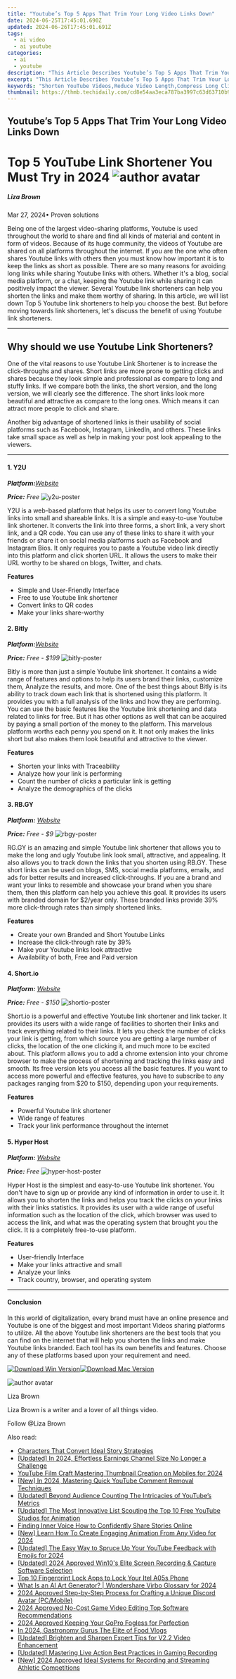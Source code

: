 ```yaml
---
title: "Youtube’s Top 5 Apps That Trim Your Long Video Links Down"
date: 2024-06-25T17:45:01.690Z
updated: 2024-06-26T17:45:01.691Z
tags:
  - ai video
  - ai youtube
categories:
  - ai
  - youtube
description: "This Article Describes Youtube’s Top 5 Apps That Trim Your Long Video Links Down"
excerpt: "This Article Describes Youtube’s Top 5 Apps That Trim Your Long Video Links Down"
keywords: "Shorten YouTube Videos,Reduce Video Length,Compress Long Clips,Trim Video Extras,Limit Video Duration,Slim Down Vids,Tidy Up Video Links"
thumbnail: https://thmb.techidaily.com/cd8e54aa3eca787ba3997c63d63710b97ceb4c1f05d7d6cac870afba65fb3588.jpg
---
```


## Youtube’s Top 5 Apps That Trim Your Long Video Links Down

# Top 5 YouTube Link Shortener You Must Try in 2024 ![author avatar](https://lh5.googleusercontent.com/-AIMmjowaFs4/AAAAAAAAAAI/AAAAAAAAABc/Y5UmwDaI7HU/s250-c-k/photo.jpg)

##### Liza Brown

 Mar 27, 2024• Proven solutions

Being one of the largest video-sharing platforms, Youtube is used throughout the world to share and find all kinds of material and content in form of videos. Because of its huge community, the videos of Youtube are shared on all platforms throughout the internet. If you are the one who often shares Youtube links with others then you must know how important it is to keep the links as short as possible. There are so many reasons for avoiding long links while sharing Youtube links with others. Whether it's a blog, social media platform, or a chat, keeping the Youtube link while sharing it can positively impact the viewer. Several Youtube link shorteners can help you shorten the links and make them worthy of sharing. In this article, we will list down Top 5 Youtube link shorteners to help you choose the best. But before moving towards link shorteners, let's discuss the benefit of using Youtube link shorteners.

---

## Why should we use Youtube Link Shorteners?

One of the vital reasons to use Youtube Link Shortener is to increase the click-throughs and shares. Short links are more prone to getting clicks and shares because they look simple and professional as compare to long and stuffy links. If we compare both the links, the short version, and the long version, we will clearly see the difference. The short links look more beautiful and attractive as compare to the long ones. Which means it can attract more people to click and share.

Another big advantage of shortened links is their usability of social platforms such as Facebook, Instagram, LinkedIn, and others. These links take small space as well as help in making your post look appealing to the viewers.

---

#### 1\. Y2U

**_Platform:_**[_Website_](https://y2u.be/)

**_Price:_** _Free_ ![y2u-poster](https://images.wondershare.com/y2u-poster.jpg)

Y2U is a web-based platform that helps its user to convert long Youtube links into small and shareable links. It is a simple and easy-to-use Youtube link shortener. It converts the link into three forms, a short link, a very short link, and a QR code. You can use any of these links to share it with your friends or share it on social media platforms such as Facebook and Instagram Bios. It only requires you to paste a Youtube video link directly into this platform and click shorten URL. It allows the users to make their URL worthy to be shared on blogs, Twitter, and chats.

**Features**

* Simple and User-Friendly Interface
* Free to use Youtube link shortener
* Convert links to QR codes
* Make your links share-worthy

#### 2\. Bitly

**_Platform:_**[_Website_](https://bitly.com/)

**_Price:_** _Free - $199_ ![bitly-poster](https://images.wondershare.com/bitly-poster.jpg)

Bitly is more than just a simple Youtube link shortener. It contains a wide range of features and options to help its users brand their links, customize them, Analyze the results, and more. One of the best things about Bitly is its ability to track down each link that is shortened using this platform. It provides you with a full analysis of the links and how they are performing. You can use the basic features like the Youtube link shortening and data related to links for free. But it has other options as well that can be acquired by paying a small portion of the money to the platform. This marvelous platform worths each penny you spend on it. It not only makes the links short but also makes them look beautiful and attractive to the viewer.

**Features**

* Shorten your links with Traceability
* Analyze how your link is performing
* Count the number of clicks a particular link is getting
* Analyze the demographics of the clicks

#### 3\. RB.GY

**_Platform:_** [_Website_](https://free-url-shortener.rb.gy/)

**_Price:_** _Free - $9_ ![rbgy-poster](https://images.wondershare.com/rbgy-poster.jpg)

RG.GY is an amazing and simple Youtube link shortener that allows you to make the long and ugly Youtube link look small, attractive, and appealing. It also allows you to track down the links that you shorten using RB.GY. These short links can be used on blogs, SMS, social media platforms, emails, and ads for better results and increased click-throughs. If you are a brand and want your links to resemble and showcase your brand when you share them, then this platform can help you achieve this goal. It provides its users with branded domain for $2/year only. These branded links provide 39% more click-through rates than simply shortened links.

**Features**

* Create your own Branded and Short Youtube Links
* Increase the click-through rate by 39%
* Make your Youtube links look attractive
* Availability of both, Free and Paid version

#### 4\. Short.io

**_Platform:_** [_Website_](https://short.io/)

**_Price:_** _Free - $150_ ![shortio-poster](https://images.wondershare.com/shortio-poster.jpg)

Short.io is a powerful and effective Youtube link shortener and link tacker. It provides its users with a wide range of facilities to shorten their links and track everything related to their links. It lets you check the number of clicks your link is getting, from which source you are getting a large number of clicks, the location of the one clicking it, and much more to be excited about. This platform allows you to add a chrome extension into your chrome browser to make the process of shortening and tracking the links easy and smooth. Its free version lets you access all the basic features. If you want to access more powerful and effective features, you have to subscribe to any packages ranging from $20 to $150, depending upon your requirements.

**Features**

* Powerful Youtube link shortener
* Wide range of features
* Track your link performance throughout the internet

#### 5\. Hyper Host

**_Platform:_** [_Website_](https://hyperhost.ua/tools/en/surli)

**_Price:_** _Free_ ![hyper-host-poster](https://images.wondershare.com/hyper-host-poster.jpg)

Hyper Host is the simplest and easy-to-use Youtube link shortener. You don't have to sign up or provide any kind of information in order to use it. It allows you to shorten the links and helps you track the clicks on your links with their links statistics. It provides its user with a wide range of useful information such as the location of the click, which browser was used to access the link, and what was the operating system that brought you the click. It is a completely free-to-use platform.

**Features**

* User-friendly Interface
* Make your links attractive and small
* Analyze your links
* Track country, browser, and operating system

---

#### Conclusion

In this world of digitalization, every brand must have an online presence and Youtube is one of the biggest and most important Videos sharing platforms to utilize. All the above Youtube link shorteners are the best tools that you can find on the internet that will help you shorten the links and make Youtube links branded. Each tool has its own benefits and features. Choose any of these platforms based upon your requirement and need.

[![Download Win Version](https://images.wondershare.com/filmora/guide/download-btn-win.jpg)](https://tools.techidaily.com/wondershare/filmora/download/)[![Download Mac Version](https://images.wondershare.com/filmora/guide/download-btn-mac.jpg)](https://tools.techidaily.com/wondershare/filmora/download/)

![author avatar](https://lh5.googleusercontent.com/-AIMmjowaFs4/AAAAAAAAAAI/AAAAAAAAABc/Y5UmwDaI7HU/s250-c-k/photo.jpg)

Liza Brown

Liza Brown is a writer and a lover of all things video.

Follow @Liza Brown


<ins class="adsbygoogle"
     style="display:block"
     data-ad-format="autorelaxed"
     data-ad-client="ca-pub-7571918770474297"
     data-ad-slot="1223367746"></ins>



<ins class="adsbygoogle"
     style="display:block"
     data-ad-client="ca-pub-7571918770474297"
     data-ad-slot="8358498916"
     data-ad-format="auto"
     data-full-width-responsive="true"></ins>

<span class="atpl-alsoreadstyle">Also read:</span>
<div><ul>
<li><a href="https://youtube-tips.techidaily.com/cters-that-convert-ideal-story-strategies/"><u>Characters That Convert  Ideal Story Strategies</u></a></li>
<li><a href="https://youtube-tips.techidaily.com/ed-in-2024-effortless-earnings-channel-size-no-longer-a-challenge/"><u>[Updated] In 2024, Effortless Earnings  Channel Size No Longer a Challenge</u></a></li>
<li><a href="https://youtube-tips.techidaily.com/be-film-craft-mastering-thumbnail-creation-on-mobiles-for-2024/"><u>YouTube Film Craft  Mastering Thumbnail Creation on Mobiles for 2024</u></a></li>
<li><a href="https://youtube-tips.techidaily.com/n-2024-mastering-quick-youtube-comment-removal-techniques/"><u>[New] In 2024, Mastering Quick YouTube Comment Removal Techniques</u></a></li>
<li><a href="https://youtube-tips.techidaily.com/ed-beyond-audience-counting-the-intricacies-of-youtubes-metrics/"><u>[Updated] Beyond Audience Counting  The Intricacies of YouTube’s Metrics</u></a></li>
<li><a href="https://youtube-tips.techidaily.com/ed-the-most-innovative-list-scouting-the-top-10-free-youtube-studios-for-animation/"><u>[Updated] The Most Innovative List  Scouting the Top 10 Free YouTube Studios for Animation</u></a></li>
<li><a href="https://youtube-tips.techidaily.com/ng-inner-voice-how-to-confidently-share-stories-online/"><u>Finding Inner Voice  How to Confidently Share Stories Online</u></a></li>
<li><a href="https://youtube-tips.techidaily.com/earn-how-to-create-engaging-animation-from-any-video-for-2024/"><u>[New] Learn How To Create Engaging Animation From Any Video for 2024</u></a></li>
<li><a href="https://youtube-tips.techidaily.com/ed-the-easy-way-to-spruce-up-your-youtube-feedback-with-emojis-for-2024/"><u>[Updated] The Easy Way to Spruce Up Your YouTube Feedback with Emojis for 2024</u></a></li>
<li><a href="https://remote-screen-capture.techidaily.com/updated-2024-approved-win10s-elite-screen-recording-and-capture-software-selection/"><u>[Updated] 2024 Approved  Win10's Elite Screen Recording & Capture Software Selection</u></a></li>
<li><a href="https://unlock-android.techidaily.com/top-10-fingerprint-lock-apps-to-lock-your-itel-a05s-phone-by-drfone-android/"><u>Top 10 Fingerprint Lock Apps to Lock Your Itel A05s Phone</u></a></li>
<li><a href="https://ai-voice-clone.techidaily.com/what-is-an-ai-art-generator-wondershare-virbo-glossary-for-2024/"><u>What Is an AI Art Generator? | Wondershare Virbo Glossary for 2024</u></a></li>
<li><a href="https://discord-videos.techidaily.com/2024-approved-step-by-step-process-for-crafting-a-unique-discord-avatar-pcmobile/"><u>2024 Approved  Step-by-Step Process for Crafting a Unique Discord Avatar (PC/Mobile)</u></a></li>
<li><a href="https://ai-video-apps.techidaily.com/2024-approved-no-cost-game-video-editing-top-software-recommendations/"><u>2024 Approved No-Cost Game Video Editing Top Software Recommendations</u></a></li>
<li><a href="https://extra-approaches.techidaily.com/2024-approved-keeping-your-gopro-fogless-for-perfection/"><u>2024 Approved  Keeping Your GoPro Fogless for Perfection</u></a></li>
<li><a href="https://youtube-help.techidaily.com/in-2024-gastronomy-gurus-the-elite-of-food-vlogs/"><u>In 2024, Gastronomy Gurus  The Elite of Food Vlogs</u></a></li>
<li><a href="https://extra-resources.techidaily.com/updated-brighten-and-sharpen-expert-tips-for-v22-video-enhancement/"><u>[Updated] Brighten and Sharpen  Expert Tips for V2.2 Video Enhancement</u></a></li>
<li><a href="https://visual-screen-recording.techidaily.com/updated-mastering-live-action-best-practices-in-gaming-recording/"><u>[Updated] Mastering Live Action  Best Practices in Gaming Recording</u></a></li>
<li><a href="https://screen-capture.techidaily.com/new-2024-approved-ideal-systems-for-recording-and-streaming-athletic-competitions/"><u>[New] 2024 Approved  Ideal Systems for Recording and Streaming Athletic Competitions</u></a></li>
</ul></div>
